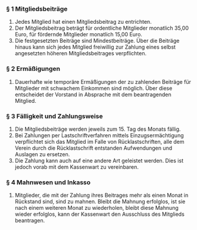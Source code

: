 ### § 1 Mitgliedsbeiträge
1. Jedes Mitglied hat einen Mitgliedsbeitrag zu entrichten.
2. Der Mitgliedsbeitrag beträgt für ordentliche Mitglieder monatlich 35,00 Euro, für fördernde Mitglieder monatlich 15,00 Euro.
3. Die festgesetzten Beiträge sind Mindestbeiträge. Über die Beiträge hinaus kann sich jedes Mitglied freiwillig zur Zahlung eines selbst angesetzten höheren Mitgliedsbeitrages verpflichten.

### § 2 Ermäßigungen
1. Dauerhafte wie temporäre Ermäßigungen der zu zahlenden Beiträge für Mitglieder mit schwachem Einkommen sind möglich. Über diese entscheidet der Vorstand in Absprache mit dem beantragenden Mitglied.

### § 3 Fälligkeit und Zahlungsweise
1. Die Mitgliedsbeiträge werden jeweils zum 15. Tag des Monats fällig.
2. Bei Zahlungen per Lastschriftverfahren mittels Einzugsermächtigung verpflichtet sich das Mitglied im Falle von Rücklastschriften, alle dem Verein durch die Rücklastschrift entstanden Aufwendungen und Auslagen zu ersetzen.
3. Die Zahlung kann auch auf eine andere Art geleistet werden. Dies ist jedoch vorab mit dem Kassenwart zu vereinbaren.

### § 4 Mahnwesen und Inkasso
1. Mitglieder, die mit der Zahlung ihres Beitrages mehr als einen Monat in Rückstand sind, sind zu mahnen. Bleibt die Mahnung erfolglos, ist sie nach einem weiteren Monat zu wiederholen, bleibt diese Mahnung wieder erfolglos, kann der Kassenwart den Ausschluss des Mitglieds beantragen.
